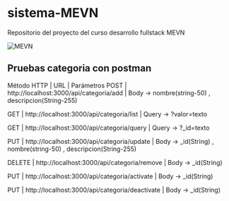 # sistema-MEVN
Repositorio del proyecto del curso desarrollo fullstack MEVN

![MEVN](https://miro.medium.com/max/1400/1*HgJ-L3_LdA8bR_I8pcMehQ.png)

## Pruebas categoria con postman
Método HTTP |   URL |   Parámetros
POST    |   http://localhost:3000/api/categoria/add |   Body -> nombre(string-50) , descripcion(String-255)

GET |   http://localhost:3000/api/categoria/list    |   Query -> ?valor=texto

GET |   http://localhost:3000/api/categoria/query   |   Query -> ?_id=texto

PUT |   http://localhost:3000/api/categoria/update  |   Body -> _id(String) , nombre(string-50) , descripcion(String-255)

DELETE  |   http://localhost:3000/api/categoria/remove  |   Body -> _id(String)

PUT |   http://localhost:3000/api/categoria/activate    |   Body -> _id(String)

PUT |   http://localhost:3000/api/categoria/deactivate  |   Body -> _id(String)
